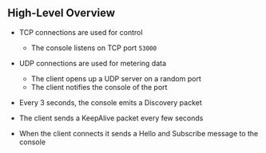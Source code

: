 ## High-Level Overview

* TCP connections are used for control
  * The console listens on TCP port `53000`
* UDP connections are used for metering data
  * The client opens up a UDP server on a random port
  * The client notifies the console of the port

* Every 3 seconds, the console emits a Discovery packet
* The client sends a KeepAlive packet every few seconds 

* When the client connects it sends a Hello and Subscribe message to the console

<!-- 

## Overview

Discovery Broadcast - every 3 seconds
KeepAlive - every n second ???

Connection Order -> Hello, Subscribe, Request File

UDP packets metering, discovery
TCP for control

-->

